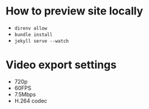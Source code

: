 # How to preview site locally

- `direnv allow`
- `bundle install`
- `jekyll serve --watch`

# Video export settings

- 720p
- 60FPS
- 7.5Mbps
- H.264 codec
